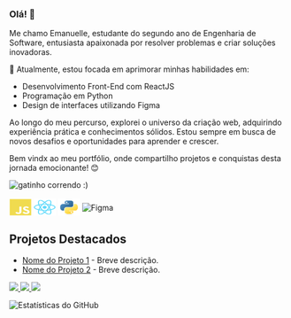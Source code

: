 ### Olá! 👋
Me chamo Emanuelle, estudante do segundo ano de Engenharia de Software, entusiasta apaixonada por resolver problemas e criar soluções inovadoras. 

🚀 Atualmente, estou focada em aprimorar minhas habilidades em:
- Desenvolvimento Front-End com ReactJS
- Programação em Python
- Design de interfaces utilizando Figma

Ao longo do meu percurso, explorei o universo da criação web, adquirindo experiência prática e conhecimentos sólidos. Estou sempre em busca de novos desafios e oportunidades para aprender e crescer.

Bem vindx ao meu portfólio, onde compartilho projetos e conquistas desta jornada emocionante! 😊

<img src="https://66.media.tumblr.com/b1ad91b5fa08a0723d0c18db6d7fb6a7/tumblr_mmbekl0nCq1rfjowdo1_500.gif" alt="gatinho correndo :)">

<div style="display: inline_block"><br>
  <img align="center" alt="JavaScript" height="30" width="40" src="https://raw.githubusercontent.com/devicons/devicon/master/icons/javascript/javascript-plain.svg">
  <img align="center" alt="ReactJS" height="30" width="40" src="https://raw.githubusercontent.com/devicons/devicon/master/icons/react/react-original.svg">
  <img align="center" alt="Python" height="30" width="40" src="https://raw.githubusercontent.com/devicons/devicon/master/icons/python/python-original.svg">
  <img align="center" alt="Figma" height="30" width="40" src="https://www.vectorlogo.zone/logos/figma/figma-icon.svg">
</div>

##

## Projetos Destacados
- [Nome do Projeto 1](link_para_o_projeto) - Breve descrição.
- [Nome do Projeto 2](link_para_o_projeto) - Breve descrição.

<div> 
  <a href="https://www.instagram.com/blooming.art.emma/" target="_blank">
    <img src="https://img.shields.io/badge/-Instagram-%23E4405F?style=for-the-badge&logo=instagram&logoColor=white" target="_blank">
  </a>
  <a href="mailto:emanuellesoares@gmail.com">
    <img src="https://img.shields.io/badge/-Gmail-%23333?style=for-the-badge&logo=gmail&logoColor=white" target="_blank">
  </a>
  <a href="https://www.linkedin.com/in/emanuelle-soares-666919245/" target="_blank">
    <img src="https://img.shields.io/badge/-LinkedIn-%230077B5?style=for-the-badge&logo=linkedin&logoColor=white" target="_blank">
  </a>
</div>

![Estatísticas do GitHub](https://github-readme-stats.vercel.app/api?username=seu_nome_de_usuário&show_icons=true&theme=algum_tema)
